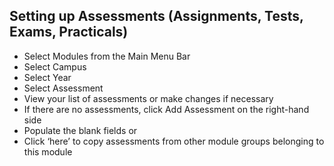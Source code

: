 ## **Setting up Assessments (Assignments, Tests, Exams, Practicals)**
-	Select Modules from the Main Menu Bar
-	Select Campus 
-	Select Year
-	Select Assessment
-	View your list of assessments or make changes if necessary
-	If there are no assessments, click Add Assessment on the right-hand side
-	Populate the blank fields or
-	Click ‘here’ to copy assessments from other module groups belonging to this module



